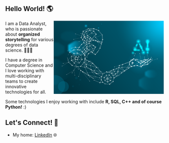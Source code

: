 ## Hello World! 🌎 


<a href="https://github.com/mckolu/mckolu/blob/main/1.png"><img align="right" width="350" height="auto" src="https://github.com/mckolu/mckolu/blob/main/1.png"></a>

I am a Data Analyst, who is passionate about **organized storytelling** for various degrees of data science. 👨🏻‍💻

I have a degree in Computer Science and I love working with multi-disciplinary teams to create innovative technologies for all.

Some technologies I enjoy working with include **R, SQL, C++ and of course Python!** :) 

## Let's Connect! 🤝

- My home: <a href="https://www.linkedin.com/in/allan-walybek/">LinkedIn</a> 🌐




<b>

